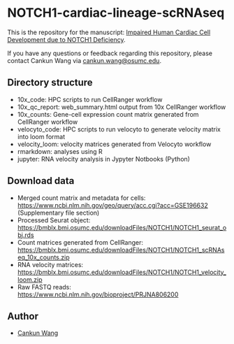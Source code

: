 # NOTCH1-cardiac-lineage-scRNAseq

This is the repository for the manuscript: [Impaired Human Cardiac Cell Development due to NOTCH1 Deficiency](https://www.ahajournals.org/doi/10.1161/CIRCRESAHA.122.321398).

If you have any questions or feedback regarding this repository, please contact Cankun Wang via <cankun.wang@osumc.edu>.

## Directory structure

- 10x_code: HPC scripts to run CellRanger workflow
- 10x_qc_report: web_summary.html output from 10x CellRanger workflow
- 10x_counts: Gene-cell expression count matrix generated from CellRanger workflow
- velocyto_code: HPC scripts to run velocyto to generate velocity matrix into loom format
- velocity_loom: velocity matrices generated from Velocyto workflow
- rmarkdown: analyses using R 
- jupyter: RNA velocity analysis in Jypyter Notbooks (Python)

## Download data

- Merged count matrix and metadata for cells: https://www.ncbi.nlm.nih.gov/geo/query/acc.cgi?acc=GSE196632 (Supplementary file section)
- Processed Seurat object: https://bmblx.bmi.osumc.edu/downloadFiles/NOTCH1/NOTCH1_seurat_obj.rds
- Count matrices generated from CellRanger: https://bmblx.bmi.osumc.edu/downloadFiles/NOTCH1/NOTCH1_scRNAseq_10x_counts.zip
- RNA velocity matrices: https://bmblx.bmi.osumc.edu/downloadFiles/NOTCH1/NOTCH1_velocity_loom.zip
- Raw FASTQ reads: https://www.ncbi.nlm.nih.gov/bioproject/PRJNA806200

## Author

- [Cankun Wang](https://github.com/Wang-Cankun)
